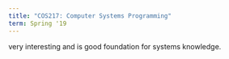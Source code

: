 ```yaml
---
title: "COS217: Computer Systems Programming"
term: Spring '19
---
```


very interesting and is good foundation for systems knowledge. 